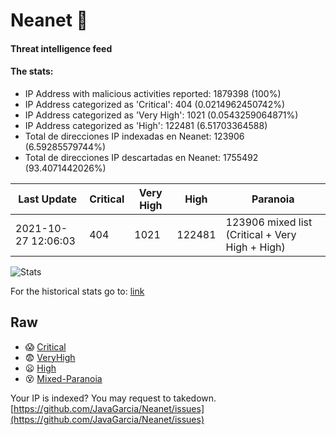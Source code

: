 # Neanet :hocho:
#### Threat intelligence feed
#### The stats:

- IP Address with malicious activities reported: 1879398 (100%)
- IP Address categorized as 'Critical':  404 (0.0214962450742%)
- IP Address categorized as 'Very High':  1021 (0.0543259064871%)
- IP Address categorized as 'High':  122481 (6.51703364588)
- Total de direcciones IP indexadas en Neanet:  123906 (6.59285579744%)
- Total de direcciones IP descartadas en Neanet:  1755492 (93.4071442026%)

| Last Update | Critical | Very High | High | Paranoia |
| --- | --- | --- | --- | --- |
| 2021-10-27 12:06:03 | 404 | 1021 | 122481 | 123906 mixed list (Critical + Very High + High)|

![Stats](https://docs.google.com/spreadsheets/d/e/2PACX-1vSnaNMIXVabIpDJjufMlzH7poXnshF3mgd8Is1g9ytUEzVsP5my4Trn8f-xkoLLQ38xpL3HtmUexLo6/pubchart?oid=501124687&format=image)

For the historical stats go to: [link](/stats.csv)
## Raw
- :scream: [Critical](https://raw.githubusercontent.com/JavaGarcia/Neanet/master/blacklists/neanet_critical.txt)
- :fearful: [VeryHigh](https://raw.githubusercontent.com/JavaGarcia/Neanet/master/blacklists/neanet_veryHigh.txtt)
- :frowning: [High](https://raw.githubusercontent.com/JavaGarcia/Neanet/master/blacklists/neanet_high.txt)
- :dizzy_face: [Mixed-Paranoia](https://raw.githubusercontent.com/JavaGarcia/Neanet/master/blacklists/neanet_all.txt)


Your IP is indexed? You may request to takedown. [https://github.com/JavaGarcia/Neanet/issues](https://github.com/JavaGarcia/Neanet/issues)






















































































































































































































































































































































































































































































































































































































































































































































































































































































































































































































































































































































































































































































































































































































































































































































































































































































































































































































































































































































































































































































































































































































































































































































































































































































































































































































































































































































































































































































































































































































































































































































































































































































































































































































































































































































































































































































































































































































































































































































































































































































































































































































































































































































































































































































































































































































































































































































































































































































































































































































































































































































































































































































































































































































































































































































































































































































































































































































































































































































































































































































































































































































































































































































































































































































































































































































































































































































































































































































































































































































































































































































































































































































































































































































































































































































































































































































































































































































































































































































































































































































































































































































































































































































































































































































































































































































































































































































































































































































































































































































































































































































































































































































































































































































































































































































































































































































































































































































































































































